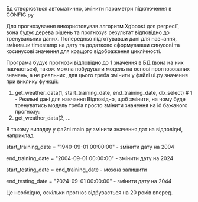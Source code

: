 Бд створюється автоматично, змінити параметри підключення в CONFIG.py

Для прогнозування використовував алгоритм Xgboost для регресії, вона будує дерева рішень та прогнозує результат відповідно до тренувальних даних. 
Попередньо підготувавши дані для навчання, змінивши timestamp на дату та додатково сформувавши синусові та косинусові значення для кращого відображення циклічності.

Програма будує прогнози відповідно до 1 значення в БД (вона на них навчається), також можна побудувати модель на основі прогнозованих значень, а не реальних, для цього треба змінити у файлі ui.py значення при виклику функції:
1. get_weather_data(1, start_training_date, end_training_date, db_select) # 1 - Реальні дані для навчання
Відповідно, щоб змінити, на чому буде тренуватись модель треба просто змінити значення на id бажаного прогнозу:
2. get_weather_data(2, ...

В такому випадку у файлі main.py змінити значення дат на відповідні, наприклад

start_training_date = "1940-09-01 00:00:00" - змінити дату на 2004

end_training_date = "2004-09-01 00:00:00" - змінити дату на 2024

start_testing_date = end_training_date - можна залишити

end_testing_date = "2024-09-01 00:00:00" - змінити дату на 2044

Це необхідно, оскільки прогноз відбувається на 20 років вперед.
